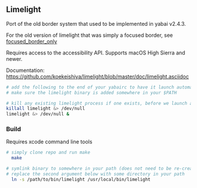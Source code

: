 ## Limelight

Port of the old border system that used to be implemented in yabai v2.4.3.

For the old version of limelight that was simply a focused border, see [focused_border_only](https://github.com/koekeishiya/limelight/tree/focused_border_only)

Requires access to the accessibility API. Supports macOS High Sierra and newer.

Documentation: https://github.com/koekeishiya/limelight/blob/master/doc/limelight.asciidoc

```sh
# add the following to the end of your yabairc to have it launch automatically when yabai starts.
# make sure the limelight binary is added somewhere in your $PATH

# kill any existing limelight process if one exists, before we launch a new one
killall limelight &> /dev/null
limelight &> /dev/null &
```

### Build

Requires xcode command line tools

```sh
# simply clone repo and run make
  make

# symlink binary to somewhere in your path (does not need to be re-created after a rebuild)
# replace the second argument below with some directory in your path
  ln -s /path/to/bin/limelight /usr/local/bin/limelight
```
